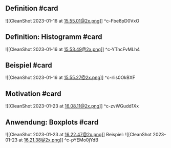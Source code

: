 ## Definition #card 
![[CleanShot 2023-01-16 at 15.55.01@2x.png]]
^c-Fbe8pD0VxO

## Definition: Histogramm #card 
![[CleanShot 2023-01-16 at 15.53.49@2x.png]]
^c-YTncFvMLh4

## Beispiel #card 
![[CleanShot 2023-01-16 at 15.55.27@2x.png]]
^c-rlis0OkBXF

## Motivation #card 
![[CleanShot 2023-01-23 at 16.08.11@2x.png]]
^c-zvWGudd1Xx

## Anwendung: Boxplots #card 
![[CleanShot 2023-01-23 at 16.22.47@2x.png]]
Beispiel:
![[CleanShot 2023-01-23 at 16.21.38@2x.png]]
^c-pYEMo0jYdB